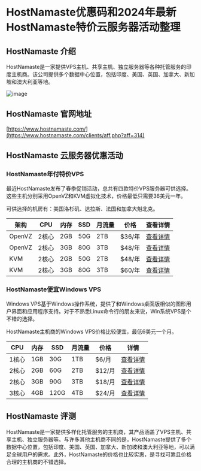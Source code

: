 # HostNamaste优惠码和2024年最新HostNamaste特价云服务器活动整理

## HostNamaste 介绍

HostNamaste是一家提供VPS主机、共享主机、独立服务器等各种托管服务的印度主机商。该公司提供多个数据中心位置，包括印度、美国、英国、加拿大、新加坡和澳大利亚等地。

![image](https://github.com/isaacmqvq/HostNamaste/assets/157262005/ca72a83b-d39b-4930-81b9-0525b9871f10)

## HostNamaste 官网地址

[https://www.hostnamaste.com/](https://www.hostnamaste.com/clients/aff.php?aff=314)

## HostNamaste 云服务器优惠活动

### HostNamaste年付特价VPS

最近HostNamaste发布了春季促销活动，总共有四款特价VPS服务器可供选择。这些主机分别采用OpenVZ和KVM虚拟化技术，价格最低只需要36美元一年。

可供选择的机房有：美国洛杉矶、达拉斯、法国和加拿大魁北克。

| 架构 | CPU | 内存 | SSD | 月流量 | 价格 | 查看详情 |
| --- | --- | --- | --- | --- | --- | --- |
| OpenVZ | 2核心 | 2GB | 50G | 2TB | $36/年 | [查看详情](https://www.hostnamaste.com/clients/aff.php?aff=314&pid=551) |
| OpenVZ | 2核心 | 3GB | 80G | 3TB | $48/年 | [查看详情](https://www.hostnamaste.com/clients/aff.php?aff=314&pid=553) |
| KVM | 2核心 | 2GB | 50G | 2TB | $48/年 | [查看详情](https://www.hostnamaste.com/clients/aff.php?aff=314&pid=554) |
| KVM | 2核心 | 3GB | 80G | 3TB | $60/年 | [查看详情](https://www.hostnamaste.com/clients/aff.php?aff=314&pid=555) |

### HostNamaste便宜Windows VPS

Windows VPS基于Windows操作系统，提供了和Windows桌面版相似的图形用户界面和应用程序支持。对于不熟悉Linux命令行的朋友来说，Win系统VPS是个不错的选择。

HostNamaste主机商的Windows VPS价格比较便宜，最低6美元一个月。

| CPU | 内存 | SSD | 月流量 | 价格 | 详情 |
| --- | --- | --- | --- | --- | --- |
| 1核心 | 1GB | 30G | 1TB | $6/月 | [查看详情](https://www.hostnamaste.com/clients/aff.php?aff=314&pid=416) |
| 2核心 | 2GB | 60G | 2TB | $12/月 | [查看详情](https://www.hostnamaste.com/clients/aff.php?aff=314&pid=417) |
| 2核心 | 3GB | 90G | 3TB | $18/月  | [查看详情](https://www.hostnamaste.com/clients/aff.php?aff=314&pid=418) |
| 3核心 | 4GB | 120G | 4TB | $24/月 | [查看详情](https://www.hostnamaste.com/clients/aff.php?aff=314&pid=419) |

## HostNamaste 评测

HostNamaste是一家提供多样化托管服务的主机商，其产品涵盖了VPS主机、共享主机、独立服务器等。与许多其他主机商不同的是，HostNamaste提供了多个数据中心位置，包括印度、美国、英国、加拿大、新加坡和澳大利亚等地，可以满足全球用户的需求。此外，HostNamaste的价格也比较实惠，是寻找可靠且价格合理的主机商的不错选择。
